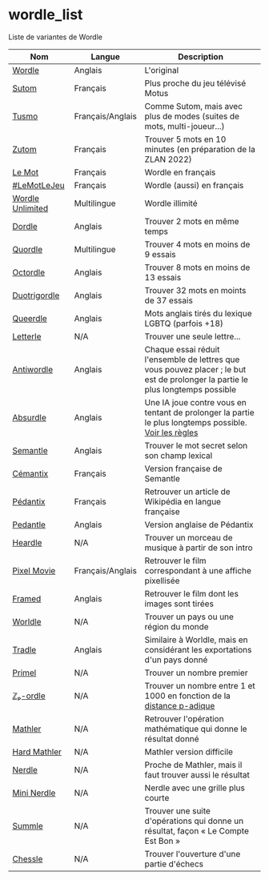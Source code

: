# wordle_list

Liste de variantes de Wordle

Nom | Langue | Description
--- | ------ | -----------
[Wordle](https://www.nytimes.com/games/wordle/index.html) | Anglais | L'original
[Sutom](https://sutom.nocle.fr) | Français | Plus proche du jeu télévisé Motus
[Tusmo](https://www.tusmo.xyz/) | Français/Anglais | Comme Sutom, mais avec plus de modes (suites de mots, multi-joueur...)
[Zutom](https://zutom.z-lan.fr/) | Français | Trouver 5 mots en 10 minutes (en préparation de la ZLAN 2022)
[Le Mot](https://wordle.louan.me/) | Français | Wordle en français
[\#LeMotLeJeu](https://www.solitaire-play.com/lemot/) | Français | Wordle (aussi) en français
[Wordle Unlimited](https://mywordle.org/wordle-french/) | Multilingue | Wordle illimité
[Dordle](https://zaratustra.itch.io/dordle) | Anglais | Trouver 2 mots en même temps
[Quordle](https://www.quordle.com/) | Multilingue | Trouver 4 mots en moins de 9 essais
[Octordle](https://octordle.com/) | Anglais | Trouver 8 mots en moins de 13 essais
[Duotrigordle](https://duotrigordle.com/) | Anglais | Trouver 32 mots en moints de 37 essais
[Queerdle](https://queerdle.com/) | Anglais |Mots anglais tirés du lexique LGBTQ (parfois +18)
[Letterle](https://edjefferson.com/letterle/) | N/A | Trouver une seule lettre...
[Antiwordle](https://www.antiwordle.com/) | Anglais | Chaque essai réduit l'ensemble de lettres que vous pouvez placer&nbsp;; le but est de prolonger la partie le plus longtemps possible
[Absurdle](https://qntm.org/files/wordle/) | Anglais | Une IA joue contre vous en tentant de prolonger la partie le plus longtemps possible. [Voir les règles](https://qntm.org/wordle)
[Semantle](https://semantle.com/) | Anglais | Trouver le mot secret selon son champ lexical
[Cémantix](https://cemantix.herokuapp.com/) | Français | Version française de Semantle
[Pédantix](https://cemantix.herokuapp.com/pedantix) | Français | Retrouver un article de Wikipédia en langue française
[Pedantle](https://cemantix.herokuapp.com/pedantle) | Anglais | Version anglaise de Pédantix
[Heardle](https://www.spotify.com/heardle) | N/A | Trouver un morceau de musique à partir de son intro
[Pixel Movie](https://pixelmovie.github.io/) | Français/Anglais | Retrouver le film correspondant à une affiche pixellisée
[Framed](https://framed.wtf/) | Anglais | Retrouver le film dont les images sont tirées
[Worldle](https://worldle.teuteuf.fr/) | N/A | Trouver un pays ou une région du monde
[Tradle](https://oec.world/en/tradle) | Anglais | Similaire à Worldle, mais en considérant les exportations d'un pays donné
[Primel](https://converged.yt/primel/) | N/A | Trouver un nombre premier
[ℤₚ-ordle](https://mabotkin.github.io/zpordle/) | N/A | Trouver un nombre entre 1 et 1000 en fonction de la [distance p-adique](https://fr.wikipedia.org/wiki/Th%C3%A9or%C3%A8me_d%27Ostrowski#Valeur_absolue_p-adique)
[Mathler](https://www.mathler.com/) | N/A | Retrouver l'opération mathématique qui donne le résultat donné
[Hard Mathler](https://hard.mathler.com/) | N/A | Mathler version difficile
[Nerdle](https://nerdlegame.com/) | N/A | Proche de Mathler, mais il faut trouver aussi le résultat
[Mini Nerdle](https://mini.nerdlegame.com/) | N/A | Nerdle avec une grille plus courte
[Summle](https://summle.net/) | N/A | Trouver une suite d'opérations qui donne un résultat, façon «&nbsp;Le Compte Est Bon&nbsp;»
[Chessle](https://jackli.gg/chessle/) | N/A | Trouver l'ouverture d'une partie d'échecs

